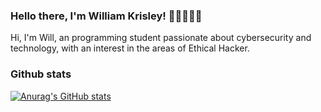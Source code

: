 ### Hello there, I'm William Krisley! 👋🏻👨🏻‍💻

Hi, I'm Will, an programming student passionate about cybersecurity and technology, with an interest in the areas of Ethical Hacker.

### Github stats

[![Anurag's GitHub stats](https://github-readme-stats.vercel.app/api?username=william-ks&show_icons=true&theme=tokyonight)](https://github.com/anuraghazra/github-readme-stats)




